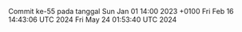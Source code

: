 Commit ke-55 pada tanggal Sun Jan 01 14:00 2023 +0100
Fri Feb 16 14:43:06 UTC 2024
Fri May 24 01:53:40 UTC 2024
